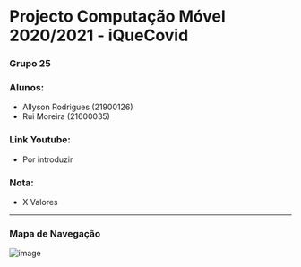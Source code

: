 # Projecto Computação Móvel 2020/2021 - iQueCovid
### Grupo 25
### Alunos:
* Allyson Rodrigues (21900126)
* Rui Moreira (21600035)
### Link Youtube:
* Por introduzir
### Nota:
* X Valores
 
--------

### Mapa de Navegação
![image](https://user-images.githubusercontent.com/59263912/114240035-cbdb2d80-997e-11eb-86f4-fb8796b8a11f.png)
